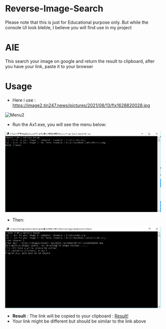 # Reverse-Image-Search
Please note that this is just for Educational purpose only. But while the console UI look bleble, I believe you will find use in my project
# AIE
This search your image on google and return the result to clipboard, after you have your link, paste it to your browser
# Usage
* Here i use : https://image2.tin247.news/pictures/2021/08/13/flx1628820028.jpg 
  
![Menu2](https://image2.tin247.news/pictures/2021/08/13/flx1628820028.jpg)  
  
* Run the Ax1.exe, you will see the menu below:  
  
![Menu1](/image_for_readme/Menu1.PNG)  
  
* Then:    
  
![GitHub Logo](/image_for_readme/Menu2.PNG)  
  
* **Result** : The link will be copied to your clipboard : [Result!](http://www.google.com/search?tbs=simg:CAESnQIJNM8r_1vnT8fgakQILEKjU2AQaAghCDAsQsIynCBo6CjgIBBIUvwnaEcAE9BPaO9oIoDq1Ad4c3DMaGva1a0DuFZY6zhHzZkCwxxD-H-tW4VUqRU3uIAUwBAwLEI6u_1ggaCgoICAESBBC8qZgMCxCd7cEJGqYBChwKCWdlbnRsZW1hbtqliPYDCwoJL20vMDE5cDVxCiEKDXN1aXQgc2VwYXJhdGXapYj2AwwKCi9tLzBoZ2xtemwKGAoFZXZlbnTapYj2AwsKCS9tLzA4MXBragomChN3aGl0ZS1jb2xsYXIgd29ya2Vy2qWI9gMLCgkvbS8wMWtxM3gKIQoOYnVzaW5lc3NwZXJzb27apYj2AwsKCS9tLzAxMnRfegw&tbm=isch&q=rowan+atkinson&sa=X&ved=2ahUKEwis5caHr7zzAhXbAYgKHcpzAKAQpwV6BAgBECA)  
* Your link might be different but should be similar to the link above  
  
